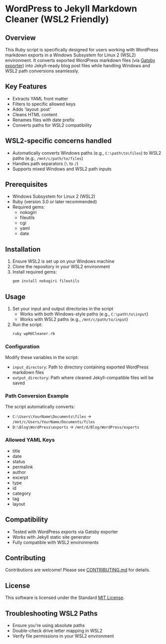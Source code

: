 # WordPress to Jekyll Markdown Cleaner (WSL2 Friendly)

## Overview

This Ruby script is specifically designed for users working with WordPress markdown exports in a Windows Subsystem for Linux 2 (WSL2) environment. It converts exported WordPress markdown files (via [Gatsby exporter](https://wordpress.org/plugins/wp-gatsby-markdown-exporter/)) into Jekyll-ready blog post files while handling Windows and WSL2 path conversions seamlessly.

## Key Features

- Extracts YAML front matter
- Filters to specific allowed keys
- Adds 'layout: post'
- Cleans HTML content
- Renames files with date prefix
- Converts paths for WSL2 compatibility

## WSL2-specific concerns handled

- Automatically converts Windows paths (e.g., `C:\path\to\files`) to WSL2 paths (e.g., `/mnt/c/path/to/files`)
- Handles path separators (`\` to `/`)
- Supports mixed Windows and WSL2 path inputs

## Prerequisites

- Windows Subsystem for Linux 2 (WSL2)
- Ruby (version 3.0 or later recommended)
- Required gems:
  - nokogiri
  - fileutils
  - cgi
  - yaml
  - date

## Installation

1. Ensure WSL2 is set up on your Windows machine
2. Clone the repository in your WSL2 environment
3. Install required gems:
   ```bash
   gem install nokogiri fileutils
   ```

## Usage

1. Set your input and output directories in the script
   - Works with both Windows-style paths (e.g., `C:\path\to\input`)
   - Works with WSL2 paths (e.g., `/mnt/c/path/to/input`)
2. Run the script:
   ```bash
   ruby wpMdCleaner.rb
   ```

### Configuration

Modify these variables in the script:
- `input_directory`: Path to directory containing exported WordPress markdown files
- `output_directory`: Path where cleaned Jekyll-compatible files will be saved

### Path Conversion Example

The script automatically converts:
- `C:\Users\YourName\Documents\files` → `/mnt/c/Users/YourName/Documents/files`
- `D:\Blog\WordPress\exports` → `/mnt/d/Blog/WordPress/exports`

### Allowed YAML Keys
- title
- date
- status
- permalink
- author
- excerpt
- type
- id
- category
- tag
- layout

## Compatibility

- Tested with WordPress exports via Gatsby exporter
- Works with Jekyll static site generator
- Fully compatible with WSL2 environments

## Contributing

Contributions are welcome! Please see [CONTRIBUTING.md](CONTRIBUTING.md) for details.

## License

This software is licensed under the Standard [MIT License](License.txt).

## Troubleshooting WSL2 Paths

- Ensure you're using absolute paths
- Double-check drive letter mapping in WSL2
- Verify file permissions in your WSL2 environment